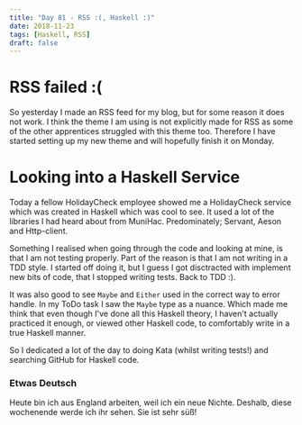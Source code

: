 ```yaml
---
title: "Day 81 - RSS :(, Haskell :)"
date: 2018-11-23
tags: [Haskell, RSS]
draft: false
---
```


# RSS failed :(

So yesterday I made an RSS feed for my blog, but for some reason it does not work. I think the theme I am using is not explicitly made for RSS as some of the other apprentices struggled with this theme too. Therefore I have started setting up my new theme and will hopefully finish it on Monday.

# Looking into a Haskell Service

Today a fellow HolidayCheck employee showed me a HolidayCheck service which was created in Haskell which was cool to see. It used a lot of the libraries I had heard about from MuniHac. Predominately; Servant, Aeson and Http-client.

Something I realised when going through the code and looking at mine, is that I am not testing properly. Part of the reason is that I am not writing in a TDD style. I started off doing it, but I guess I got disctracted with implement new bits of code, that I stopped writing tests. Back to TDD :).

It was also good to see `Maybe` and `Either` used in the correct way to error handle. In my ToDo task I saw the `Maybe` type as a nuance. Which made me think that even though I've done all this Haskell theory, I haven't actually practiced it enough, or viewed other Haskell code, to comfortably write in a true Haskell manner.

So I dedicated a lot of the day to doing Kata (whilst writing tests!) and searching GitHub for Haskell code.

### Etwas Deutsch

Heute bin ich aus England arbeiten, weil ich ein neue Nichte. Deshalb, diese wochenende werde ich ihr sehen.
Sie ist sehr süß! 
